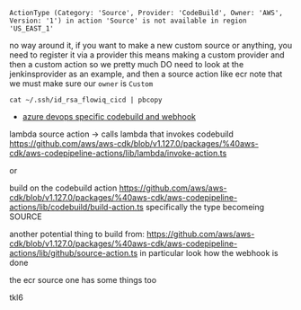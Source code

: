 `ActionType (Category: 'Source', Provider: 'CodeBuild', Owner: 'AWS', Version: '1') in action 'Source' is not available in region 'US_EAST_1'`

no way around it, if you want to make a new custom source or anything, you need to register it via a provider
this means making a custom provider and then a custom action
so we pretty much DO need to look at the jenkinsprovider as an example, and then a source action like ecr
note that we must make sure our `owner` is `Custom`


`cat ~/.ssh/id_rsa_flowiq_cicd | pbcopy`

- [azure devops specific codebuild and webhook](https://kbild.ch/blog/2020-11-11-custom_codepipeline_source/)



lambda source action -> calls lambda that invokes codebuild
https://github.com/aws/aws-cdk/blob/v1.127.0/packages/%40aws-cdk/aws-codepipeline-actions/lib/lambda/invoke-action.ts

or

build on the codebuild action https://github.com/aws/aws-cdk/blob/v1.127.0/packages/%40aws-cdk/aws-codepipeline-actions/lib/codebuild/build-action.ts
specifically the type becomeing SOURCE

another potential thing to build from:
https://github.com/aws/aws-cdk/blob/v1.127.0/packages/%40aws-cdk/aws-codepipeline-actions/lib/github/source-action.ts
in particular look how the webhook is done

the ecr source one has some things too

tkl6
